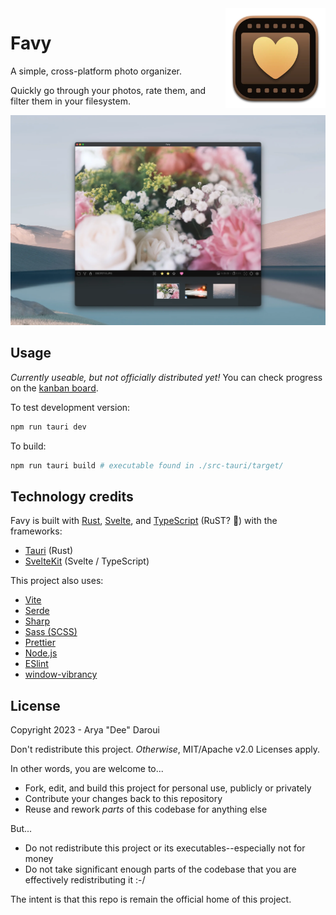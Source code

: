 <img src="https://raw.githubusercontent.com/aryadaroui/Favy/main/docs/assets/favy-icon-small.webp" width="160" height="160" alt="Favy icon" align="right">

# Favy

A simple, cross-platform photo organizer.

Quickly go through your photos, rate them, and filter them in your filesystem.

![Favy screenshot](https://raw.githubusercontent.com/aryadaroui/Favy/main/docs/assets/screenshot.webp)

## Usage

*Currently useable, but not officially distributed yet!* You can check progress on the [kanban board](https://github.com/users/aryadaroui/projects/2/views/1).

To test development version:
```zsh
npm run tauri dev
```

To build:
```zsh
npm run tauri build # executable found in ./src-tauri/target/
```

## Technology credits

Favy is built with [Rust](https://www.rust-lang.org/), [Svelte](https://svelte.dev/), and [TypeScript](https://www.typescriptlang.org/) (RuST? 🤔) with the frameworks:

- [Tauri](https://tauri.app/) (Rust)
- [SvelteKit](https://kit.svelte.dev/) (Svelte / TypeScript)

This project also uses:

- [Vite](https://vitejs.dev/)
- [Serde](https://serde.rs/)
- [Sharp](https://sharp.pixelplumbing.com/)
- [Sass (SCSS)](https://sass-lang.com/)
- [Prettier](https://prettier.io/)
- [Node.js](https://nodejs.org/en)
- [ESlint](https://eslint.org/)
- [window-vibrancy](https://github.com/tauri-apps/window-vibrancy)

## License

Copyright 2023 - Arya "Dee" Daroui

Don't redistribute this project. *Otherwise*, MIT/Apache v2.0 Licenses apply.

In other words, you are welcome to...

- Fork, edit, and build this project for personal use, publicly or privately
- Contribute your changes back to this repository
- Reuse and rework *parts* of this codebase for anything else

But...

- Do not redistribute this project or its executables--especially not for money
- Do not take significant enough parts of the codebase that you are effectively redistributing it :-/

The intent is that this repo is remain the official home of this project.
